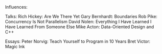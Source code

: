 

Influences:

Talks:
Rich Hickey: Are We There Yet
Gary Bernhardt: Boundaries
Rob Pike: Concurrency Is Not Parallelism
David Nolen: Everything I Have Learned I Have Learned From Someone Else
Mike Acton: Data-Oriented Design and C++

Essays:
Peter Norvig: Teach Yourself to Program in 10 Years
Bret Victor: Magic Ink

